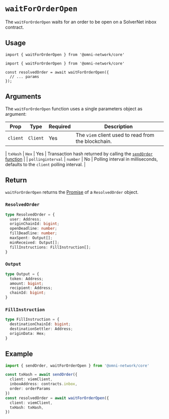 # `waitForOrderOpen`

The `waitForOrderOpen` waits for an order to be open on a SolverNet inbox contract.

## Usage

`import { waitForOrderOpen } from '@omni-network/core'`

```tsx
import { waitForOrderOpen } from '@omni-network/core'

const resolvedOrder = await waitForOrderOpen({
  // ... params
});
```

## Arguments

The `waitForOrderOpen` function uses a single parameters object as argument:

| Prop                | Type                                 | Required | Description                                                                                                                         |
| ------------------- | ------------------------------------ | -------- | ----------------------------------------------------------------------------------------------------------------------------------- |
| `client`        | `Client`                             | Yes      | The `viem` client used to read from the blockchain.                                                                         |

| `txHash`           | `Hex`                         | Yes      | Transaction hash returned by calling the [`sendOrder` function](/sdk/core/sendOrder) |
| `pollinginterval`       | `number`                             | No      | Polling interval in milliseconds, defaults to the `client` polling interval.                                                                     |

## Return

`waitForOrderOpen` returns the [Promise](https://developer.mozilla.org/en-US/docs/Web/JavaScript/Reference/Global_Objects/Promise) of a `ResolvedOrder` object.

### `ResolvedOrder`

```ts
type ResolvedOrder = {
  user: Address;
  originChainId: bigint;
  openDeadline: number;
  fillDeadline: number;
  maxSpent: Output[];
  minReceived: Output[];
  fillInstructions: FillInstruction[];
}
```

### `Output`

```ts
type Output = {
  token: Address;
  amount: bigint;
  recipient: Address;
  chainId: bigint;
}
```

### `FillInstruction`

```ts
type FillInstruction = {
  destinationChainId: bigint;
  destinationSettler: Address;
  originData: Hex;
}
```

## Example

```ts
import { sendOrder, waitForOrderOpen } from '@omni-network/core'

const txHash = await sendOrder({
  client: viemClient,
  inboxAddress: contracts.inbox,
  order: orderParams
})
const resolvedOrder = await waitForOrderOpen({
  client: viemClient,
  txHash: txHash,
})
```
